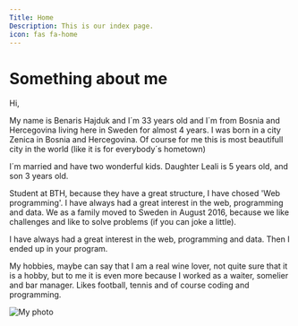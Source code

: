 ```yaml
---
Title: Home
Description: This is our index page.
icon: fas fa-home
---
```


Something about me
==========================

Hi,

My name is Benaris Hajduk and I´m 33 years old and I´m from Bosnia and Hercegovina living here in Sweden for almost 4 years.
I was born in a city Zenica in Bosnia and Hercegovina. Of course for me this is most beautifull city in the world (like it is for everybody´s hometown)
<p>I´m married and have two wonderful kids. Daughter Leali is 5 years old, and son 3 years old.</p> 

Student at BTH, because they have a great structure, I have chosed 'Web programming'. I have always had a great interest in the web, programming and data.
We as a family moved to Sweden in August 2016, because we like challenges and like to solve problems (if you can joke a little).
<p>I have always had a great interest in the web, programming and data. Then I ended up in your program.</p>
My hobbies, maybe can say that I am a real wine lover, not quite sure that it is a hobby,
but to me it is even more because I worked as a waiter, somelier and bar manager. Likes football, tennis and of course coding and programming.



<p><img src="http://www.student.bth.se/~beha20/dbwebb-kurser/design/me/portfolio/assets/img/benaris.jpg" alt="My photo" class="my-pic"></p>
